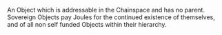 An Object which is addressable in the Chainspace and has no parent.  Sovereign  Objects pay Joules for the continued existence of themselves, and of all non self funded Objects within their hierarchy.
